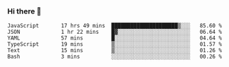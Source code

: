 ### Hi there 👋

<!--START_SECTION:waka-->

```text
JavaScript       17 hrs 49 mins  █████████████████████▒░░░   85.60 %
JSON             1 hr 22 mins    █▓░░░░░░░░░░░░░░░░░░░░░░░   06.64 %
YAML             57 mins         █░░░░░░░░░░░░░░░░░░░░░░░░   04.64 %
TypeScript       19 mins         ▒░░░░░░░░░░░░░░░░░░░░░░░░   01.57 %
Text             15 mins         ▒░░░░░░░░░░░░░░░░░░░░░░░░   01.26 %
Bash             3 mins          ░░░░░░░░░░░░░░░░░░░░░░░░░   00.26 %
```

<!--END_SECTION:waka-->

<!--
**arlenxuzj/arlenxuzj** is a ✨ _special_ ✨ repository because its `README.md` (this file) appears on your GitHub profile.

Here are some ideas to get you started:

- 🔭 I’m currently working on ...
- 🌱 I’m currently learning ...
- 👯 I’m looking to collaborate on ...
- 🤔 I’m looking for help with ...
- 💬 Ask me about ...
- 📫 How to reach me: ...
- 😄 Pronouns: ...
- ⚡ Fun fact: ...
-->
